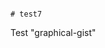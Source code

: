                                                                                                                                                                                                                                                                                                                                                  # test7
Test "graphical-gist"